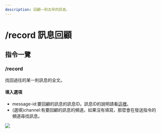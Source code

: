 ```yaml
---
description: 回顧一則古早的訊息。
---
```


# /record 訊息回顧

## 指令一覽

### /record

找回過往的某一則訊息的全文。

#### 填入選項

* message-id:要回顧的訊息的訊息ID。訊息ID的說明請看[這裡](../basic-illustrate.md#yong-hu-id-bin-dao-id-xun-xi-id)。
* (選填)channel:有要回顧的訊息的頻道。如果沒有填寫，那麼會在發送指令的頻道尋找訊息。

![](https://cdn.discordapp.com/attachments/848902789681381416/966206491491184700/unknown.png)
